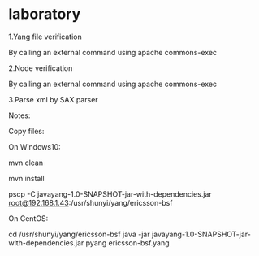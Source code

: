 # laboratory

1.Yang file verification

By calling an external command using apache commons-exec

2.Node verification

By calling an external command using apache commons-exec

3.Parse xml by SAX parser







Notes:

Copy files:

On Windows10:

mvn clean

mvn install

pscp -C javayang-1.0-SNAPSHOT-jar-with-dependencies.jar root@192.168.1.43:/usr/shunyi/yang/ericsson-bsf



On CentOS:

cd /usr/shunyi/yang/ericsson-bsf
java -jar javayang-1.0-SNAPSHOT-jar-with-dependencies.jar pyang ericsson-bsf.yang
